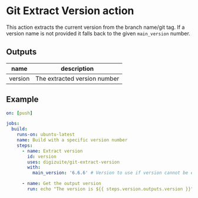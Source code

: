 # Git Extract Version action

This action extracts the current version from the branch name/git tag. If a version name is not provided
it falls back to the given `main_version` number. 

## Outputs

|name| description                 |
|----|-----------------------------|
|version|The extracted version number|


## Example

```yaml
on: [push]

jobs:
  build:
    runs-on: ubuntu-latest
    name: Build with a specific version number
    steps:
      - name: Extract version
        id: version
        uses: digizuite/git-extract-version
        with:
          main_version: '6.6.6' # Version to use if version cannot be extracted from branch name

      - name: Get the output version
        run: echo "The version is ${{ steps.version.outputs.version }}"
```
